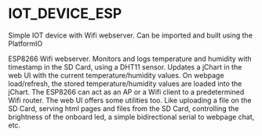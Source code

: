 # IOT_DEVICE_ESP
Simple IOT device with Wifi webserver. Can be imported and built using the PlatformIO 

ESP8266 Wifi webserver. Monitors and logs temperature and humidity with timestamp in the SD Card, using a DHT11 sensor.
Updates a jChart in the web UI with the current temperature/humidity values. On webpage load/refresh, the stored temperature/humidity values
are loaded into the jChart.
The ESP8266 can act as an AP or a Wifi client to a predetermined Wifi router.
The web UI offers some utilities too. Like uploading a file on the SD Card, serving html pages and files from the SD Card, controlling 
the brightness of the onboard led, a simple bidirectional serial to webpage chat, etc.
